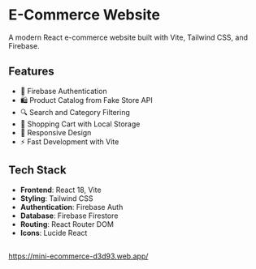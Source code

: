 # E-Commerce Website

A modern React e-commerce website built with Vite, Tailwind CSS, and Firebase.

## Features

- 🔐 Firebase Authentication
- 🛍️ Product Catalog from Fake Store API
- 🔍 Search and Category Filtering
- 🛒 Shopping Cart with Local Storage
- 📱 Responsive Design
- ⚡ Fast Development with Vite

## Tech Stack

- **Frontend**: React 18, Vite
- **Styling**: Tailwind CSS
- **Authentication**: Firebase Auth
- **Database**: Firebase Firestore
- **Routing**: React Router DOM
- **Icons**: Lucide React

##

https://mini-ecommerce-d3d93.web.app/